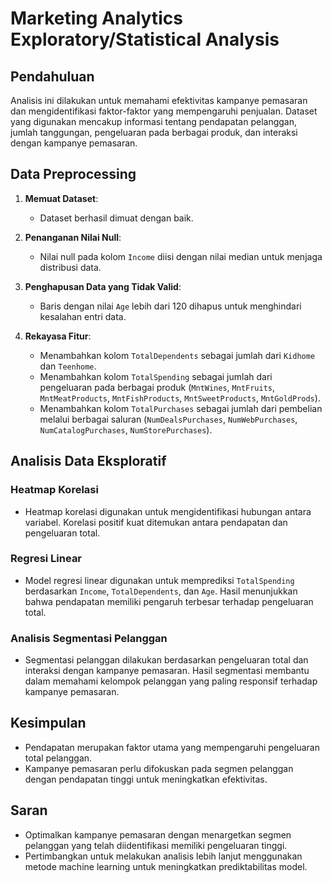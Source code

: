 # Marketing Analytics Exploratory/Statistical Analysis

## Pendahuluan

Analisis ini dilakukan untuk memahami efektivitas kampanye pemasaran dan mengidentifikasi faktor-faktor yang mempengaruhi penjualan. Dataset yang digunakan mencakup informasi tentang pendapatan pelanggan, jumlah tanggungan, pengeluaran pada berbagai produk, dan interaksi dengan kampanye pemasaran.

## Data Preprocessing

1. **Memuat Dataset**:
    - Dataset berhasil dimuat dengan baik.

2. **Penanganan Nilai Null**:
    - Nilai null pada kolom `Income` diisi dengan nilai median untuk menjaga distribusi data.

3. **Penghapusan Data yang Tidak Valid**:
    - Baris dengan nilai `Age` lebih dari 120 dihapus untuk menghindari kesalahan entri data.

4. **Rekayasa Fitur**:
    - Menambahkan kolom `TotalDependents` sebagai jumlah dari `Kidhome` dan `Teenhome`.
    - Menambahkan kolom `TotalSpending` sebagai jumlah dari pengeluaran pada berbagai produk (`MntWines`, `MntFruits`, `MntMeatProducts`, `MntFishProducts`, `MntSweetProducts`, `MntGoldProds`).
    - Menambahkan kolom `TotalPurchases` sebagai jumlah dari pembelian melalui berbagai saluran (`NumDealsPurchases`, `NumWebPurchases`, `NumCatalogPurchases`, `NumStorePurchases`).

## Analisis Data Eksploratif

### Heatmap Korelasi

- Heatmap korelasi digunakan untuk mengidentifikasi hubungan antara variabel. Korelasi positif kuat ditemukan antara pendapatan dan pengeluaran total.

### Regresi Linear

- Model regresi linear digunakan untuk memprediksi `TotalSpending` berdasarkan `Income`, `TotalDependents`, dan `Age`. Hasil menunjukkan bahwa pendapatan memiliki pengaruh terbesar terhadap pengeluaran total.

### Analisis Segmentasi Pelanggan

- Segmentasi pelanggan dilakukan berdasarkan pengeluaran total dan interaksi dengan kampanye pemasaran. Hasil segmentasi membantu dalam memahami kelompok pelanggan yang paling responsif terhadap kampanye pemasaran.

## Kesimpulan

- Pendapatan merupakan faktor utama yang mempengaruhi pengeluaran total pelanggan.
- Kampanye pemasaran perlu difokuskan pada segmen pelanggan dengan pendapatan tinggi untuk meningkatkan efektivitas.

## Saran

- Optimalkan kampanye pemasaran dengan menargetkan segmen pelanggan yang telah diidentifikasi memiliki pengeluaran tinggi.
- Pertimbangkan untuk melakukan analisis lebih lanjut menggunakan metode machine learning untuk meningkatkan prediktabilitas model.
